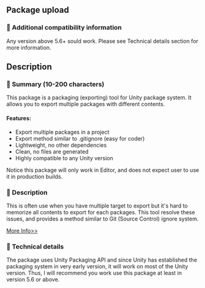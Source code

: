 ## Package upload

### :pencil: Additional compatibility information

Any version above 5.6+ sould work. Please see Technical details section for
more information.

## Description

### :pencil: Summary (10-200 characters)

This package is a packaging (exporting) tool for Unity package system. It
allows you to export multiple packages with different contents.

#### Features:

- Export multiple packages in a project
- Export method similar to .gitignore (easy for coder)
- Lightweight, no other dependencies
- Clean, no files are generated
- Highly compatible to any Unity version

Notice this package will only work in Editor, and does not expect user to
use it in production builds.

### :pencil: Description

This is often use when you have multiple target to export but it's hard to
memorize all contents to export for each packages. This tool resolve these
issues, and provides a method similar to Git (Source Control) ignore system.

[More Info>>](https://github.com/Pixisoft/PackageExporter)

### :pencil: Technical details

The package uses Unity Packaging API and since Unity has established the
packaging system in very early version, it will work on most of the Unity
version. Thus, I will recommend you work use this package at least in
version 5.6 or above.
